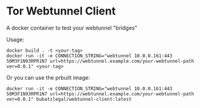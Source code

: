 # Tor Webtunnel Client
A docker container to test your webtunnel "bridges"

Usage:
```
docker build . -t <your-tag>
docker run -it -e CONNECTION_STRING="webtunnel 10.0.0.161:443 50M3F1N93RPR1N7 url=https://webtunnel.example.com/your-webtunnel-path ver=0.0.1" <your-tag>
```
Or you can use the prbuilt image:
```
docker run -it -e CONNECTION_STRING="webtunnel 10.0.0.161:443 50M3F1N93RPR1N7 url=https://webtunnel.example.com/your-webtunnel-path ver=0.0.1" bubatzlegal/webtunnel-client:latest
```